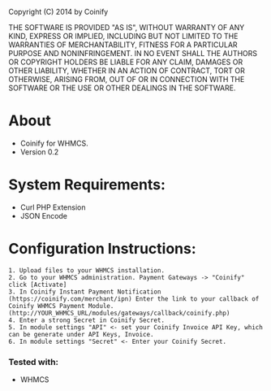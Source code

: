 Copyright (C) 2014 by Coinify

THE SOFTWARE IS PROVIDED "AS IS", WITHOUT WARRANTY OF ANY KIND, EXPRESS OR
IMPLIED, INCLUDING BUT NOT LIMITED TO THE WARRANTIES OF MERCHANTABILITY,
FITNESS FOR A PARTICULAR PURPOSE AND NONINFRINGEMENT. IN NO EVENT SHALL THE
AUTHORS OR COPYRIGHT HOLDERS BE LIABLE FOR ANY CLAIM, DAMAGES OR OTHER
LIABILITY, WHETHER IN AN ACTION OF CONTRACT, TORT OR OTHERWISE, ARISING FROM,
OUT OF OR IN CONNECTION WITH THE SOFTWARE OR THE USE OR OTHER DEALINGS IN
THE SOFTWARE.

About
=====
+ Coinify for WHMCS.
+ Version 0.2
	
System Requirements:
===================
+ Curl PHP Extension
+ JSON Encode
  
Configuration Instructions:
==========================
    1. Upload files to your WHMCS installation.
    2. Go to your WHMCS administration. Payment Gateways -> "Coinify" click [Activate]
    3. In Coinify Instant Payment Notification (https://coinify.com/merchant/ipn) Enter the link to your callback of Coinify WHMCS Payment Module. (http://YOUR_WHMCS_URL/modules/gateways/callback/coinify.php)
    4. Enter a strong Secret in Coinify Secret.
    5. In module settings "API" <- set your Coinify Invoice API Key, which can be generate under API Keys, Invoice.
    6. In module settings "Secret" <- Enter your Coinify Secret.

### Tested with:

+ WHMCS